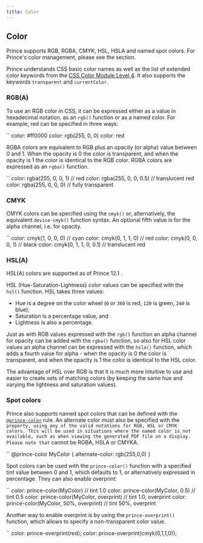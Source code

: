 ```yaml
---
title: Color
---
```


Color
-----

Prince supports RGB, RGBA, CMYK, HSL, HSLA and named spot colors. For Prince's color management, please see the section.

Prince understands CSS basic color names as well as the list of extended color keywords from the [CSS Color Module Level 4](https://www.w3.org/TR/css-color-4/#named-colors). It also supports the keywords `transparent` and `currentColor`.

### RGB(A)

To use an RGB color in CSS, it can be expressed either as a value in hexadecimal notation, as an `rgb()` function or as a named color. For example, red can be specified in three ways:

``
    color: #ff0000
    color: rgb(255, 0, 0)
    color: red

RGBA colors are equivalent to RGB plus an opacity (or alpha) value between 0 and 1. When the opacity is 0 the color is transparent, and when the opacity is 1 the color is identical to the RGB color. RGBA colors are expressed as an `rgba()` function.

``
    color: rgba(255, 0, 0, 1)    // red
    color: rgba(255, 0, 0, 0.5)  // translucent red
    color: rgba(255, 0, 0, 0)    // fully transparent

### CMYK

CMYK colors can be specified using the `cmyk()` or, alternatively, the equivalent `device-cmyk()` function syntax. An optional fifth value is for the alpha channel, i.e. for opacity.

``
    color: cmyk(1, 0, 0, 0)       // cyan
    color: cmyk(0, 1, 1, 0)       // red
    color: cmyk(0, 0, 0, 1)       // black
    color: cmyk(0, 1, 1, 0, 0.1)  // translucent red

### HSL(A)

HSL(A) colors are supported as of Prince 12.1 .

HSL (Hue-Saturation-Lightness) color values can be specified with the `hsl()` function. HSL takes three values:

-   Hue is a degree on the color wheel (`0` or `360` is red, `120` is green, `240` is blue);
-   Saturation is a percentage value, and
-   Lightness is also a percentage.

Just as with RGB values expressed with the `rgb()` function an alpha channel for opacity can be added with the `rgba()` function, so also for HSL color values an alpha channel can be expressed with the `hsla()` function, which adds a fourth value for alpha - when the opacity is 0 the color is transparent, and when the opacity is 1 the color is identical to the HSL color.

The advantage of HSL over RGB is that it is much more intuitive to use and easier to create sets of matching colors (by keeping the same hue and varying the lightness and saturation values).

### Spot colors

Prince also supports named spot colors that can be defined with the [`@prince-color`](doc-latest/doc-refs.html#at-prince-color) rule. An alternate color must also be specified with the `` property, using any of the valid notations for RGB, HSL or CMYK colors. This will be used in situations where the named color is not available, such as when viewing the generated PDF file on a display. Please note that `` cannot be RGBA, HSLA or CMYKA.

``
    @prince-color MyColor {
        alternate-color: rgb(255,0,0)
    }

Spot colors can be used with the `prince-color()` function with a specified tint value between 0 and 1, which defaults to 1, or alternatively expressed in percentage. They can also enable overprint:

``
    color: prince-color(MyColor)                  // tint 1.0
    color: prince-color(MyColor, 0.5)             // tint 0.5
    color: prince-color(MyColor, overprint)       // tint 1.0, overprint
    color: prince-color(MyColor, 50%, overprint)  // tint 50%, overprint

Another way to enable overprint is by using the `prince-overprint()` function, which allows to specify a non-transparent color value.

``
    color: prince-overprint(red);
    color: prince-overprint(cmyk(0,1,1,0));


